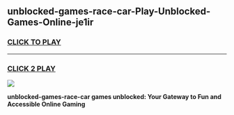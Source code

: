 
## unblocked-games-race-car-Play-Unblocked-Games-Online-je1ir
<h3>
<a href="https://premium76.site?title=unblocked-games-race-car&ref=25A">CLICK TO PLAY</a></h3>
<hr>

<h3>
<a href="https://premium76.site?title=unblocked-games-race-car&ref=25A">CLICK 2 PLAY</a>
  
</h3>

<a href="https://premium76.site?title=unblocked-games-race-car&ref=25A"><img src="https://clearcache.store/games.png"></a>


**unblocked-games-race-car games unblocked: Your Gateway to Fun and Accessible Online Gaming**
